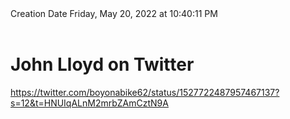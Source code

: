 <div></b>Creation Date</b> Friday, May 20, 2022 at 10:40:11 PM<br></div><div><br></div><div><h1>John Lloyd on Twitter</h1></div>
<div><a href=https://twitter.com/boyonabike62/status/1527722487957467137?s=12&t=HNUIqALnM2mrbZAmCztN9A>https://twitter.com/boyonabike62/status/1527722487957467137?s=12&t=HNUIqALnM2mrbZAmCztN9A</a><br></div>

